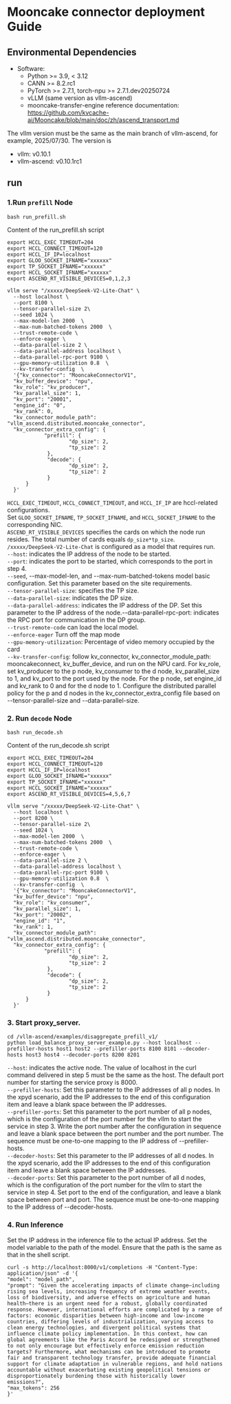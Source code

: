 # Mooncake connector deployment Guide

## Environmental Dependencies

 *  Software:
     *  Python >= 3.9, < 3.12
     *  CANN >= 8.2.rc1
     *  PyTorch >= 2.7.1, torch-npu >= 2.7.1.dev20250724
     *  vLLM (same version as vllm-ascend)
     *  mooncake-transfer-engine reference documentation: https://github.com/kvcache-ai/Mooncake/blob/main/doc/zh/ascend_transport.md

The vllm version must be the same as the main branch of vllm-ascend, for example, 2025/07/30. The version is

 *  vllm: v0.10.1
 *  vllm-ascend: v0.10.1rc1

## run

### 1.Run `prefill` Node

```
bash run_prefill.sh
```

Content of the run_prefill.sh script

```
export HCCL_EXEC_TIMEOUT=204
export HCCL_CONNECT_TIMEOUT=120
export HCCL_IF_IP=localhost
export GLOO_SOCKET_IFNAME="xxxxxx"
export TP_SOCKET_IFNAME="xxxxxx"
export HCCL_SOCKET_IFNAME="xxxxxx"
export ASCEND_RT_VISIBLE_DEVICES=0,1,2,3

vllm serve "/xxxxx/DeepSeek-V2-Lite-Chat" \
  --host localhost \
  --port 8100 \
  --tensor-parallel-size 2\
  --seed 1024 \
  --max-model-len 2000  \
  --max-num-batched-tokens 2000  \
  --trust-remote-code \
  --enforce-eager \
  --data-parallel-size 2 \
  --data-parallel-address localhost \
  --data-parallel-rpc-port 9100 \
  --gpu-memory-utilization 0.8  \
  --kv-transfer-config  \
  '{"kv_connector": "MooncakeConnectorV1",
  "kv_buffer_device": "npu",
  "kv_role": "kv_producer",
  "kv_parallel_size": 1,
  "kv_port": "20001",
  "engine_id": "0",
  "kv_rank": 0,
  "kv_connector_module_path": "vllm_ascend.distributed.mooncake_connector",
  "kv_connector_extra_config": {
            "prefill": {
                    "dp_size": 2,
                    "tp_size": 2
             },
             "decode": {
                    "dp_size": 2,
                    "tp_size": 2
             }
      }
  }'
```

`HCCL_EXEC_TIMEOUT`, `HCCL_CONNECT_TIMEOUT`, and `HCCL_IF_IP` are hccl-related configurations.<br>
Set `GLOO_SOCKET_IFNAME`, `TP_SOCKET_IFNAME`, and `HCCL_SOCKET_IFNAME` to the corresponding NIC.<br>
`ASCEND_RT_VISIBLE_DEVICES` specifies the cards on which the node run resides. The total number of cards equals `dp_size*tp_size`.<br>
`/xxxxx/DeepSeek-V2-Lite-Chat` is configured as a model that requires run.<br>
`--host`: indicates the IP address of the node to be started.<br>
`--port`: indicates the port to be started, which corresponds to the port in step 4.<br>
`--seed`, --max-model-len, and --max-num-batched-tokens model basic configuration. Set this parameter based on the site requirements.<br>
`--tensor-parallel-size`: specifies the TP size.<br>
`--data-parallel-size`: indicates the DP size.<br>
`--data-parallel-address`: indicates the IP address of the DP. Set this parameter to the IP address of the node.--data-parallel-rpc-port: indicates the RPC port for communication in the DP group.<br>
`--trust-remote-code` can load the local model.<br>
`--enforce-eager` Turn off the map mode<br>
`--gpu-memory-utilization`: Percentage of video memory occupied by the card<br>
`--kv-transfer-config`: follow kv_connector, kv_connector_module_path: mooncakeconnect, kv_buffer_device, and run on the NPU card. For kv_role, set kv_producer to the p node, kv_consumer to the d node, kv_parallel_size to 1, and kv_port to the port used by the node. For the p node, set engine_id and kv_rank to 0 and for the d node to 1. Configure the distributed parallel policy for the p and d nodes in the kv_connector_extra_config file based on --tensor-parallel-size and --data-parallel-size.<br>


### 2. Run `decode` Node

```
bash run_decode.sh
```

Content of the run_decode.sh script

```
export HCCL_EXEC_TIMEOUT=204
export HCCL_CONNECT_TIMEOUT=120
export HCCL_IF_IP=localhost
export GLOO_SOCKET_IFNAME="xxxxxx"
export TP_SOCKET_IFNAME="xxxxxx"
export HCCL_SOCKET_IFNAME="xxxxxx"
export ASCEND_RT_VISIBLE_DEVICES=4,5,6,7

vllm serve "/xxxxx/DeepSeek-V2-Lite-Chat" \
  --host localhost \
  --port 8200 \
  --tensor-parallel-size 2\
  --seed 1024 \
  --max-model-len 2000  \
  --max-num-batched-tokens 2000  \
  --trust-remote-code \
  --enforce-eager \
  --data-parallel-size 2 \
  --data-parallel-address localhost \
  --data-parallel-rpc-port 9100 \
  --gpu-memory-utilization 0.8  \
  --kv-transfer-config  \
  '{"kv_connector": "MooncakeConnectorV1",
  "kv_buffer_device": "npu",
  "kv_role": "kv_consumer",
  "kv_parallel_size": 1,
  "kv_port": "20002",
  "engine_id": "1",
  "kv_rank": 1,
  "kv_connector_module_path": "vllm_ascend.distributed.mooncake_connector",
  "kv_connector_extra_config": {
            "prefill": {
                    "dp_size": 2,
                    "tp_size": 2
             },
             "decode": {
                    "dp_size": 2,
                    "tp_size": 2
             }
      }
  }'
```

### 3. Start proxy_server. ###

```
cd /vllm-ascend/examples/disaggregate_prefill_v1/
python load_balance_proxy_server_example.py --host localhost --prefiller-hosts host1 host2 --prefiller-ports 8100 8101 --decoder-hosts host3 host4 --decoder-ports 8200 8201
```

`--host`: indicates the active node. The value of localhost in the curl command delivered in step 5 must be the same as the host. The default port number for starting the service proxy is 8000.<br>
`--prefiller-hosts`: Set this parameter to the IP addresses of all p nodes. In the xpyd scenario, add the IP addresses to the end of this configuration item and leave a blank space between the IP addresses.<br>
`--prefiller-ports`: Set this parameter to the port number of all p nodes, which is the configuration of the port number for the vllm to start the service in step 3. Write the port number after the configuration in sequence and leave a blank space between the port number and the port number. The sequence must be one-to-one mapping to the IP address of --prefiller-hosts.<br>
`--decoder-hosts`: Set this parameter to the IP addresses of all d nodes. In the xpyd scenario, add the IP addresses to the end of this configuration item and leave a blank space between the IP addresses.<br>
`--decoder-ports`: Set this parameter to the port number of all d nodes, which is the configuration of the port number for the vllm to start the service in step 4. Set port to the end of the configuration, and leave a blank space between port and port. The sequence must be one-to-one mapping to the IP address of --decoder-hosts.<br>


### 4. Run Inference

Set the IP address in the inference file to the actual IP address. Set the model variable to the path of the model. Ensure that the path is the same as that in the shell script.

```
curl -s http://localhost:8000/v1/completions -H "Content-Type: application/json" -d '{
"model": "model_path",
"prompt": "Given the accelerating impacts of climate change—including rising sea levels, increasing frequency of extreme weather events, loss of biodiversity, and adverse effects on agriculture and human health—there is an urgent need for a robust, globally coordinated response. However, international efforts are complicated by a range of factors: economic disparities between high-income and low-income countries, differing levels of industrialization, varying access to clean energy technologies, and divergent political systems that influence climate policy implementation. In this context, how can global agreements like the Paris Accord be redesigned or strengthened to not only encourage but effectively enforce emission reduction targets? Furthermore, what mechanisms can be introduced to promote fair and transparent technology transfer, provide adequate financial support for climate adaptation in vulnerable regions, and hold nations accountable without exacerbating existing geopolitical tensions or disproportionately burdening those with historically lower emissions?",
"max_tokens": 256
}'
```